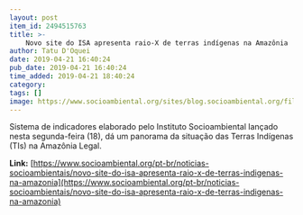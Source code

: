 ```yaml
---
layout: post
item_id: 2494515763
title: >-
    Novo site do ISA apresenta raio-X de terras indígenas na Amazônia
author: Tatu D'Oquei
date: 2019-04-21 16:40:24
pub_date: 2019-04-21 16:40:24
time_added: 2019-04-21 18:40:24
category: 
tags: []
image: https://www.socioambiental.org/sites/blog.socioambiental.org/files/styles/twitter-card/public/nsa/rs4580_maf_2017-03_tiyanomami_0224_0.jpg?itok=PfvGxcBN
---
```


Sistema de indicadores elaborado pelo Instituto Socioambiental lançado nesta segunda-feira (18), dá um panorama da situação das Terras Indígenas (TIs) na Amazônia Legal.

**Link:** [https://www.socioambiental.org/pt-br/noticias-socioambientais/novo-site-do-isa-apresenta-raio-x-de-terras-indigenas-na-amazonia](https://www.socioambiental.org/pt-br/noticias-socioambientais/novo-site-do-isa-apresenta-raio-x-de-terras-indigenas-na-amazonia)

